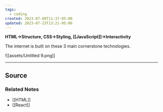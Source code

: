 ```yaml
---
tags:
  - coding
created: 2023-07-08T11:37-05:00
updated: 2023-07-23T13:21-05:00
---
```

**HTML→Structure, CSS→Styling, [[JavaScript]]→Interactivity**

The internet is built on these 3 main cornerstone technologies. 

![[assets/Untitled 9.png]]

---

## Source


### Related Notes
- [[HTML]] 
- [[React]]